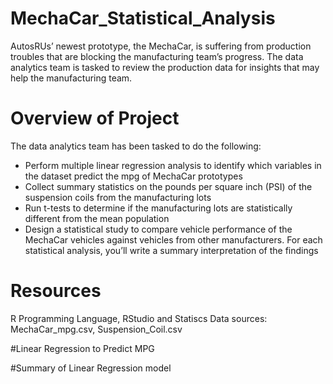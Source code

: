# MechaCar_Statistical_Analysis

AutosRUs’ newest prototype, the MechaCar, is suffering from production troubles that are blocking the manufacturing team’s progress. The data analytics team is tasked to review the production data for insights that may help the manufacturing team.

# Overview of Project
The data analytics team has been tasked to do the following:

- Perform multiple linear regression analysis to identify which variables in the dataset predict the mpg of MechaCar prototypes
- Collect summary statistics on the pounds per square inch (PSI) of the suspension coils from the manufacturing lots
- Run t-tests to determine if the manufacturing lots are statistically different from the mean population
- Design a statistical study to compare vehicle performance of the MechaCar vehicles against vehicles from other manufacturers. For each statistical analysis, you’ll write a summary interpretation of the findings

# Resources
R Programming Language, RStudio and Statiscs
Data sources: MechaCar_mpg.csv, Suspension_Coil.csv

#Linear Regression to Predict MPG


#Summary of Linear Regression model